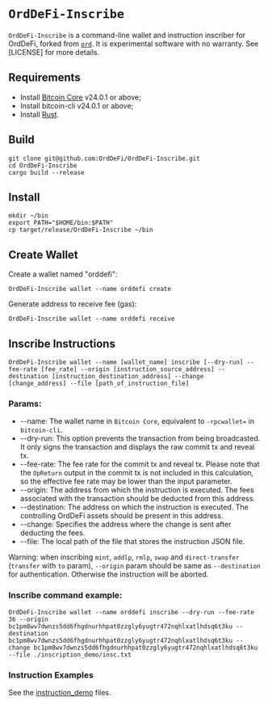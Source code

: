 `OrdDeFi-Inscribe`
=====

`OrdDeFi-Inscribe` is a command-line wallet and instruction inscriber for OrdDeFi, forked from [`ord`](https://github.com/ordinals/ord). It is experimental
software with no warranty. See [LICENSE] for more details.

Requirements
------
* Install [Bitcoin Core](https://github.com/bitcoin/bitcoin/releases) v24.0.1 or above;
* Install bitcoin-cli v24.0.1 or above;
* Install [Rust](https://www.rust-lang.org).


Build
------

```
git clone git@github.com:OrdDeFi/OrdDeFi-Inscribe.git
cd OrdDeFi-Inscribe
cargo build --release
```

Install 
------

```
mkdir ~/bin
export PATH="$HOME/bin:$PATH"
cp target/release/OrdDeFi-Inscribe ~/bin
```

Create Wallet
------

Create a wallet named "orddefi":  

```
OrdDeFi-Inscribe wallet --name orddefi create
```

Generate address to receive fee (gas):  

```
OrdDeFi-Inscribe wallet --name orddefi receive
```


Inscribe Instructions
------

```
OrdDeFi-Inscribe wallet --name [wallet_name] inscribe [--dry-run] --fee-rate [fee_rate] --origin [instruction_source_address] --destination [instruction_destination_address] --change [change_address] --file [path_of_instruction_file]
```

### Params:

* --name: The wallet name in `Bitcoin Core`, equivalent to `-rpcwallet=` in `bitcoin-cli`.
* --dry-run: This option prevents the transaction from being broadcasted. It only signs the transaction and displays the raw commit tx and reveal tx.
* --fee-rate: The fee rate for the commit tx and reveal tx. Please note that the `OpReturn` output in the commit tx is not included in this calculation, so the effective fee rate may be lower than the input parameter.
* --origin: The address from which the instruction is executed. The fees associated with the transaction should be deducted from this address.
* --destination: The address on which the instruction is executed. The controlling OrdDeFi assets should be present in this address.
* --change: Specifies the address where the change is sent after deducting the fees.
* --file: The local path of the file that stores the instruction JSON file.

Warning: when inscribing `mint`, `addlp`, `rmlp`, `swap` and `direct-transfer` (`transfer` with `to` param), `--origin` param should be same as `--destination` for authentication. Otherwise the instruction will be aborted.

### Inscribe command example:  

```
OrdDeFi-Inscribe wallet --name orddefi inscribe --dry-run --fee-rate 36 --origin bc1pm8wv7dwnzs5dd6fhgdnurhhpat0zzgly6yugtr472nqhlxatlhdsq6t3ku --destination bc1pm8wv7dwnzs5dd6fhgdnurhhpat0zzgly6yugtr472nqhlxatlhdsq6t3ku --change bc1pm8wv7dwnzs5dd6fhgdnurhhpat0zzgly6yugtr472nqhlxatlhdsq6t3ku --file ./inscription_demo/insc.txt
```

### Instruction Examples

See the [instruction_demo](https://github.com/OrdDeFi/OrdDeFi-Inscribe/tree/main/instruction_demo) files.
